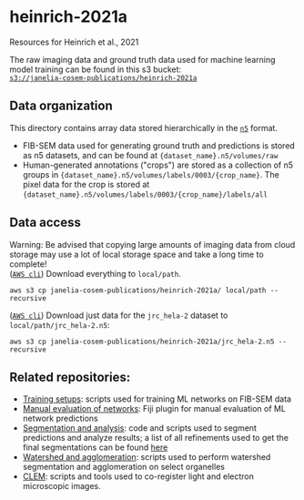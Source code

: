 # heinrich-2021a
Resources for Heinrich et al., 2021

The raw imaging data and ground truth data used for machine learning model training can be found in this s3 bucket:  
[`s3://janelia-cosem-publications/heinrich-2021a`](https://open.quiltdata.com/b/janelia-cosem-publications/tree/heinrich-2021a/)  

## Data organization
This directory contains array data stored hierarchically in the [`n5`](https://github.com/saalfeldlab/n5) format. 

- FIB-SEM data used for generating ground truth and predictions is stored as n5 datasets, and can be found at `{dataset_name}.n5/volumes/raw`
- Human-generated annotations ("crops") are stored as a collection of n5 groups in `{dataset_name}.n5/volumes/labels/0003/{crop_name}`. The pixel data for the crop is stored at `{dataset_name}.n5/volumes/labels/0003/{crop_name}/labels/all`

## Data access
Warning: Be advised that copying large amounts of imaging data from cloud storage may use a lot of local storage space and take a long time to complete!  
([`AWS cli`](https://aws.amazon.com/cli/)) Download everything to `local/path`. 
```
aws s3 cp janelia-cosem-publications/heinrich-2021a/ local/path --recursive
```

([`AWS cli`](https://aws.amazon.com/cli/)) Download just data for the `jrc_hela-2` dataset to `local/path/jrc_hela-2.n5`:
```
aws s3 cp janelia-cosem-publications/heinrich-2021a/jrc_hela-2.n5 --recursive
```
## Related repositories: 
- [Training setups](https://github.com/janelia-cosem/training_setups): scripts used for training ML networks on FIB-SEM data
- [Manual evaluation of networks](https://github.com/janelia-cosem/Fiji_COSEM_Predictions_Evaluation): Fiji plugin for manual evaluation of ML network predictions 
- [Segmentation and analysis](https://github.com/janelia-cosem/cosem-segmentation-analysis): code and scripts used to segment predictions and analyze results; a list of all refinements used to get the final segmentations can be found [here](https://github.com/janelia-cosem/refinements)
- [Watershed and agglomeration](https://github.com/janelia-cosem/organelle-watershed-agglomeration): scripts used to perform watershed segmentation and agglomeration on select organelles
- [CLEM](https://github.com/janelia-cosem/cosem-lm-em-registration): scripts and tools used to co-register light and electron microscopic images.

